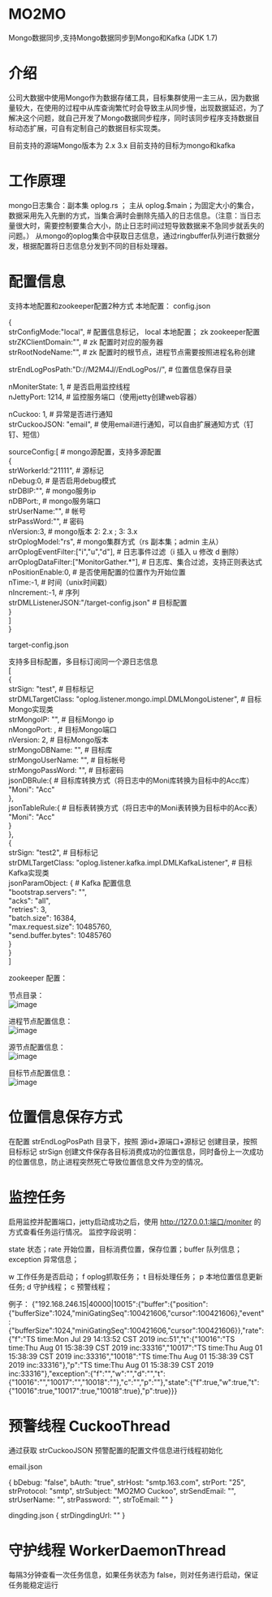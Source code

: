 # MO2MO
Mongo数据同步,支持Mongo数据同步到Mongo和Kafka (JDK 1.7)

# 介绍 
   公司大数据中使用Mongo作为数据存储工具，目标集群使用一主三从，因为数据量较大，在使用的过程中从库查询繁忙时会导致主从同步慢，出现数据延迟，为了解决这个问题，就自己开发了Mongo数据同步程序，同时该同步程序支持数据目标动态扩展，可自有定制自己的数据目标实现类。

  目前支持的源端Mongo版本为 2.x 3.x
  目前支持的目标为mongo和kafka

# 工作原理
 mongo日志集合：副本集 oplog.rs ； 主从 oplog.$main；为固定大小的集合，数据采用先入先删的方式，当集合满时会删除先插入的日志信息。（注意：当日志量很大时，需要控制要集合大小，防止日志时间过短导致数据来不急同步就丢失的问题。）
 从mongo的oplog集合中获取日志信息，通过ringbuffer队列进行数据分发，根据配置将日志信息分发到不同的目标处理器。

# 配置信息
支持本地配置和zookeeper配置2种方式
本地配置：
config.json  

{  
  strConfigMode:"local",    # 配置信息标记， local 本地配置； zk zookeeper配置  
  strZKClientDomain:"",     # zk 配置时对应的服务器  
  strRootNodeName:"",       # zk 配置时的根节点，进程节点需要按照进程名称创建  

  strEndLogPosPath:"D://M2M4J//EndLogPos//",  # 位置信息保存目录  
  
  nMoniterState: 1,   # 是否启用监控线程    
  nJettyPort: 1214,   # 监控服务端口（使用jetty创建web容器）  

  nCuckoo: 1,                  # 异常是否进行通知  
  strCuckooJSON: "email",      # 使用email进行通知，可以自由扩展通知方式（钉钉、短信）  

  sourceConfig:[               # mongo源配置，支持多源配置  
    {  
      strWorkerId:"21111",     # 源标记  
      nDebug:0,                # 是否启用debug模式  
      strDBIP:"",              # mongo服务ip  
      nDBPort:,                # mongo服务端口  
      strUserName:"",          # 帐号  
      strPassWord:"",          # 密码  
      nVersion:3,              # mongo版本  2: 2.x ; 3: 3.x  
      strOplogModel:"rs",      # mongo集群方式（rs 副本集；admin 主从）  
      arrOplogEventFilter:["i","u","d"],          # 日志事件过滤（i 插入 u 修改 d 删除）  
      arrOplogDataFilter:["MonitorGather.*"],     # 日志库、集合过滤，支持正则表达式  
      nPositionEnable:0,                          # 是否使用配置的位置作为开始位置  
      nTime:-1,                                   # 时间（unix时间戳）  
      nIncrement:-1,                              # 序列  
      strDMLListenerJSON:"/target-config.json"    # 目标配置  
    }  
  ]  
}  

target-config.json    

 支持多目标配置，多目标订阅同一个源日志信息  
[  
  {  
    strSign: "test",                    # 目标标记  
    strDMLTargetClass: "oplog.listener.mongo.impl.DMLMongoListener",        # 目标Mongo实现类  
    strMongoIP: "",                     # 目标Mongo ip  
    nMongoPort: ,                       # 目标Mongo端口  
    nVersion: 2,                        # 目标Mongo版本  
    strMongoDBName: "",                 # 目标库  
    strMongoUserName: "",               # 目标帐号  
    strMongoPassWord: "",               # 目标密码  
    jsonDBRule:{                        # 目标库转换方式（将日志中的Moni库转换为目标中的Acc库）  
      "Moni": "Acc"  
    },  
    jsonTableRule:{                     # 目标表转换方式（将日志中的Moni表转换为目标中的Acc表）  
      "Moni": "Acc"  
    }  
  },  
  {  
    strSign: "test2",                   # 目标标记  
    strDMLTargetClass: "oplog.listener.kafka.impl.DMLKafkaListener",          # 目标Kafka实现类  
    jsonParamObject: {                  # Kafka 配置信息  
      "bootstrap.servers": "",            
      "acks": "all",  
      "retries": 3,  
      "batch.size": 16384,  
      "max.request.size": 10485760,  
      "send.buffer.bytes": 10485760  
    }  
  }  
]  

zookeeper 配置：

节点目录：  
![image](https://github.com/huwenhu2007/MO2MO/blob/master/file/img/1.png)

进程节点配置信息：  
![image](https://github.com/huwenhu2007/MO2MO/blob/master/file/img/2.png)

源节点配置信息：  
![image](https://github.com/huwenhu2007/MO2MO/blob/master/file/img/3.png)

目标节点配置信息：  
![image](https://github.com/huwenhu2007/MO2MO/blob/master/file/img/4.png)


# 位置信息保存方式
在配置 strEndLogPosPath 目录下，按照 源id+源端口+源标记 创建目录，按照目标标记 strSign 创建文件保存各目标消费成功的位置信息，同时备份上一次成功的位置信息，防止进程突然死亡导致位置信息文件为空的情况。

# 监控任务
启用监控并配置端口，jetty启动成功之后，使用 http://127.0.0.1:端口/moniter 的方式查看任务运行情况。
监控字段说明：

state 状态；rate 开始位置，目标消费位置，保存位置；buffer 队列信息；exception 异常信息；

w 工作任务是否启动；
f oplog抓取任务；
t 目标处理任务；
p 本地位置信息更新任务;
d 守护线程；
c 预警线程；

例子：
{"192.168.246.15|40000|10015":{"buffer":{"position":{"bufferSize":1024,"miniGatingSeq":100421606,"cursor":100421606},"event":{"bufferSize":1024,"miniGatingSeq":100421606,"cursor":100421606}},"rate":{"f":"TS time:Mon Jul 29 14:13:52 CST 2019 inc:51","t":{"10016":"TS time:Thu Aug 01 15:38:39 CST 2019 inc:33316","10017":"TS time:Thu Aug 01 15:38:39 CST 2019 inc:33316","10018":"TS time:Thu Aug 01 15:38:39 CST 2019 inc:33316"},"p":"TS time:Thu Aug 01 15:38:39 CST 2019 inc:33316"},"exception":{"f":"","w":"","d":"","t":{"10016":"","10017":"","10018":""},"c":"","p":""},"state":{"f":true,"w":true,"t":{"10016":true,"10017":true,"10018":true},"p":true}}}

# 预警线程 CuckooThread
通过获取 strCuckooJSON 预警配置的配置文件信息进行线程初始化

email.json

{
  bDebug: "false",
  bAuth: "true",
  strHost: "smtp.163.com",
  strPort: "25",
  strProtocol: "smtp",
  strSubject: "MO2MO Cuckoo",
  strSendEmail: "",
  strUserName: "",
  strPassword: "",
  strToEmail: ""
}

dingding.json
{ 
  strDingdingUrl: "" 
}

# 守护线程 WorkerDaemonThread
每隔3分钟查看一次任务信息，如果任务状态为 false，则对任务进行启动，保证任务能稳定运行
